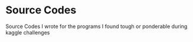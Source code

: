 # Source Codes

Source Codes I wrote for the  programs I found tough or ponderable during kaggle challenges
